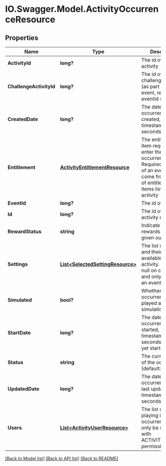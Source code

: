 # IO.Swagger.Model.ActivityOccurrenceResource
## Properties

Name | Type | Description | Notes
------------ | ------------- | ------------- | -------------
**ActivityId** | **long?** | The id of the activity | 
**ChallengeActivityId** | **long?** | The id of the challenge activity (as part of the event, required if eventId set) | [optional] 
**CreatedDate** | **long?** | The date this occurrence was created, unix timestamp in seconds | [optional] 
**Entitlement** | [**ActivityEntitlementResource**](ActivityEntitlementResource.md) | The entitlement item required to enter the occurrence. Required if not part of an event. Must come from the set of entitlement items listed in the activity | [optional] 
**EventId** | **long?** | The id of the event | [optional] 
**Id** | **long?** | The id of the activity occurrence | [optional] 
**RewardStatus** | **string** | Indicate if the rewards have been given out already | [optional] 
**Settings** | [**List&lt;SelectedSettingResource&gt;**](SelectedSettingResource.md) | The list of settings and their options available for this activity. Should be null on create if and only if part of an event | [optional] 
**Simulated** | **bool?** | Whether this occurrence will be played as a simulation. | [optional] 
**StartDate** | **long?** | The date this occurrence was started, unix timestamp in seconds. null if not yet started | [optional] 
**Status** | **string** | The current status of the occurrence (default: OPEN) | [optional] 
**UpdatedDate** | **long?** | The date this occurrence was last updated, unix timestamp in seconds | [optional] 
**Users** | [**List&lt;ActivityUserResource&gt;**](ActivityUserResource.md) | The list of users playing in this occurrence. Can only be set directly with ACTIVITIES_ADMIN permission | [optional] 

[[Back to Model list]](../README.md#documentation-for-models) [[Back to API list]](../README.md#documentation-for-api-endpoints) [[Back to README]](../README.md)

